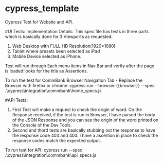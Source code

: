 # cypress_template
Cypress Test for Website and API. 


#UI Tests: 
Implementation Details: 
This spec file has tests in three parts which is basically done for 3 Viewports as requested. 
1. Web Desktop with FULL HD Resolution(1920*1080)
2. Tablet where presets been selected as iPad
3. Mobile Device selected as iPhone. 

Test will run through Each menu items in Nav Bar and verify after the page is loaded looks for the title as Assertions. 

To run the test for CommBank Browser Navigation Tab - Replace the Browser with firefox or chrome: 
cypress run --browser {{browser}} --spec .\cypress\integration\commbank\home_specs.js 




#API Tests: 
1. First Test will make a request to check the origin of word. 
   On the Response received, if the test is run in Browser, I have parsed the body of the JSON Response and you can see the origin of the word printed on the Console of the Dev    Tools. 
2. Second and thord tests are basically stubbing out the response to have the response code 404 and 400. I have a assertion in place to check the response codes match the expected output. 

To run test for API: 
cypress run --spec .\cypress\integration\commbank\api_specs.js


